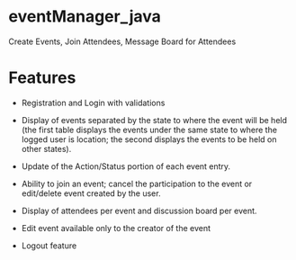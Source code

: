 # eventManager_java
Create Events, Join Attendees, Message Board for Attendees


# Features
- Registration and Login with validations

- Display of events separated by the state to where the event will be held 
  (the first table displays the events under the same state to where the logged user is location; the second displays the events to be held on other states).

- Update of the Action/Status portion of each event entry.

- Ability to join an event; cancel the participation to the event or edit/delete event created by the user.

- Display of attendees per event and discussion board per event.

- Edit event available only to the creator of the event

- Logout feature
